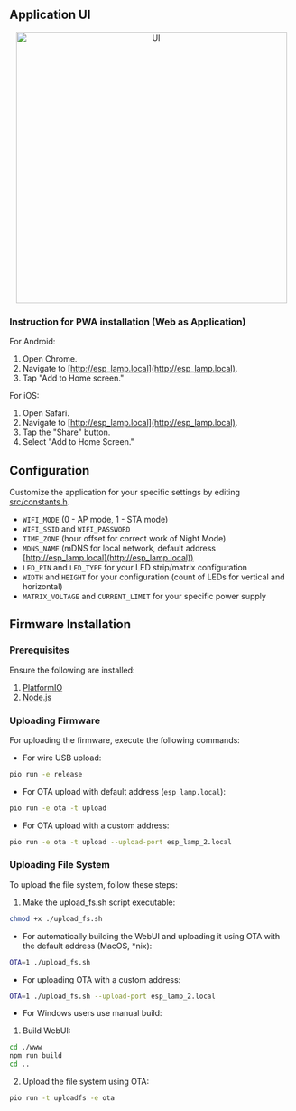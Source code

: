 ## Application UI

<p align="center">
  <img alt="UI" height="480" src="https://github.com/DrA1ex/esp_led_lamp/assets/1194059/2528b31c-21ac-4806-b7c1-755c0d8b66e1">
</p>

### Instruction for PWA installation (Web as Application)
For Android:
1. Open Chrome.
2. Navigate to [http://esp_lamp.local](http://esp_lamp.local).
3. Tap "Add to Home screen."

For iOS:
1. Open Safari.
2. Navigate to [http://esp_lamp.local](http://esp_lamp.local).
3. Tap the "Share" button.
4. Select "Add to Home Screen."

## Configuration

Customize the application for your specific settings by editing [src/constants.h](src/constants.h).

- `WIFI_MODE` (0 - AP mode, 1 - STA mode)
- `WIFI_SSID` and `WIFI_PASSWORD`
- `TIME_ZONE` (hour offset for correct work of Night Mode)
- `MDNS_NAME` (mDNS for local network, default address [http://esp_lamp.local](http://esp_lamp.local))
- `LED_PIN` and `LED_TYPE` for your LED strip/matrix configuration
- `WIDTH` and `HEIGHT` for your configuration (count of LEDs for vertical and horizontal)
- `MATRIX_VOLTAGE` and `CURRENT_LIMIT` for your specific power supply

## Firmware Installation

### Prerequisites

Ensure the following are installed:

1. [PlatformIO](https://platformio.org/?utm_source=platformio&utm_medium=piohome)
2. [Node.js](https://nodejs.org)

### Uploading Firmware

For uploading the firmware, execute the following commands:

- For wire USB upload:
```sh
pio run -e release
```

- For OTA upload with default address (`esp_lamp.local`):
```sh
pio run -e ota -t upload
```

- For OTA upload with a custom address:
```sh
pio run -e ota -t upload --upload-port esp_lamp_2.local
```

### Uploading File System

To upload the file system, follow these steps:

1. Make the upload_fs.sh script executable:
```sh
chmod +x ./upload_fs.sh
```

- For automatically building the WebUI and uploading it using OTA with the default address (MacOS, *nix):
```sh
OTA=1 ./upload_fs.sh
```

- For uploading OTA with a custom address:
```sh
OTA=1 ./upload_fs.sh --upload-port esp_lamp_2.local
```

- For Windows users use manual build:

1. Build WebUI:
```sh
cd ./www
npm run build
cd ..
```

2. Upload the file system using OTA:
```sh
pio run -t uploadfs -e ota
```
